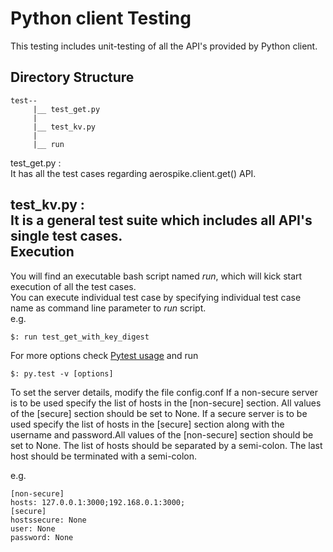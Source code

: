 Python client Testing
=========

This testing includes unit-testing of all the API's provided by Python client.

Directory Structure
-------------------

```
test--
     |__ test_get.py
     |   
     |__ test_kv.py
     |
     |__ run
```

test_get.py :    
    It has all the test cases regarding aerospike.client.get() API.  
  
test_kv.py :  
    It is a general test suite which includes all API's single test cases.  
Execution
---------

You will find an executable bash script named _run_, which will kick start execution of all the test cases.  
You can execute individual test case by specifying individual test case name as command line parameter to _run_ script.  
e.g.
```
$: run test_get_with_key_digest
```
For more options check [Pytest usage] and run
```
$: py.test -v [options]
```

[Pytest usage]:http://pytest.org/latest/usage.html

To set the server details, modify the file config.conf
If a non-secure server is to be used specify the list of hosts in the [non-secure] section. All values of the [secure] section 
should be set to None.
If a secure server is to be used specify the list of hosts in the [secure] section along with the username and password.All 
values of the [non-secure] section should be set to None.
The list of hosts should be separated by a semi-colon. The last host should be terminated with a semi-colon. 

e.g.
```
[non-secure]
hosts: 127.0.0.1:3000;192.168.0.1:3000;
[secure]
hostssecure: None
user: None
password: None
```
